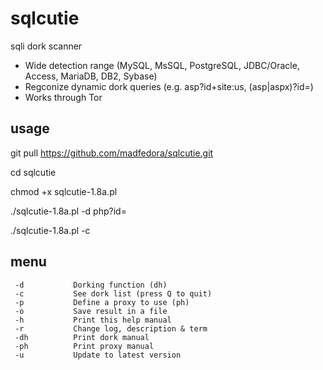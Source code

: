 # sqlcutie
sqli dork scanner
* Wide detection range (MySQL, MsSQL, PostgreSQL, JDBC/Oracle, Access, MariaDB, DB2, Sybase)
* Regconize dynamic dork queries (e.g. asp?id+site:us, (asp|aspx)?id=)
* Works through Tor

## usage

git pull https://github.com/madfedora/sqlcutie.git

cd sqlcutie

chmod +x sqlcutie-1.8a.pl

./sqlcutie-1.8a.pl -d php?id=

./sqlcutie-1.8a.pl -c

## menu

     -d           Dorking function (dh)
     -c           See dork list (press Q to quit)
     -p           Define a proxy to use (ph)
     -o           Save result in a file
     -h           Print this help manual
     -r           Change log, description & term
     -dh          Print dork manual
     -ph          Print proxy manual
     -u           Update to latest version
